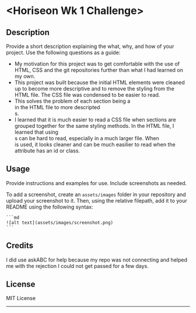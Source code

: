 # <Horiseon Wk 1 Challenge>

## Description

Provide a short description explaining the what, why, and how of your project. Use the following questions as a guide:

- My motivation for this project was to get comfortable with the use of HTML, CSS and the git repositories further than what I had learned on my own.
- This project was built because the initial HTML elements were cleaned up to become more descriptive and to remove the styling from the HTML file. The CSS file was condensed to be easier to read.
- This solves the problem of each section being a <div> in the HTML file to more descripted <section>s.
- I learned that it is much easier to read a CSS file when sections are grouped together for the same styling methods. In the HTML file, I learned that using <div>s can be hard to read, especially in a much larger file. When <section> is used, it looks cleaner and can be much easilier to read when the attribute has an id or class.

## Usage

Provide instructions and examples for use. Include screenshots as needed.

To add a screenshot, create an `assets/images` folder in your repository and upload your screenshot to it. Then, using the relative filepath, add it to your README using the following syntax:

    ```md
    ![alt text](assets/images/screenshot.png)
    ```

## Credits

I did use askABC for help because my repo was not connecting and helped me with the rejection I could not get passed for a few days.

## License

MIT License

---